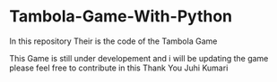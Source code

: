 # Tambola-Game-With-Python
In this repository Their is the code of the Tambola Game



This Game is still under developement and i will be updating the game please feel free to contribute in this 
Thank You 
Juhi Kumari
